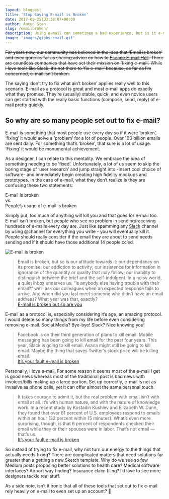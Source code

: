 ```yaml
---
layout: blogpost
title: 'Stop Saying E-mail is Broken'
date: 2017-09-25T03:38:07+00:00
author: Anton Sten
slug: /emailbroken/
description: Using e-mail can sometimes a bad experience, but is it e-mail itself or HOW we use it?
image: 'images/giphy-email.gif'
---
```


~~For years now, our community has believed in the idea that ‘Email is broken’ and even gone as far as sharing advice on how to [Escape E-mail Hell](https://medium.com/the-year-of-the-looking-glass/escaping-e-mail-hell-f55905f3862f). There are countless companies that have set their mission on ‘fixing e-mail’. While I love tools like Slack, it’s not there to ‘fix e-mail’ because, as far as I’m concerned, e-mail isn’t broken.~~

The saying ‘don’t try to fix what ain’t broken’ applies really well to this scenario. E-mail as a protocol is great and most e-mail apps do exactly what they promise. They’re (usually) stable, quick, and even novice users can get started with the really basic functions (compose, send, reply) of e-mail pretty quickly.


## So why are so many people set out to fix e-mail?

E-mail is something that most people use every day so if it were ‘broken’, ‘fixing’ it would solve a ‘problem’ for a lot of people. Over 100 billion emails are sent daily. For something that’s ‘broken’, that sure is a lot of usage. ‘Fixing’ it would be monumental achievement.

As a designer, I can relate to this mentality. We embrace the idea of something needing to be ‘fixed’.  Unfortunately, a lot of us seem to skip the boring stage of ‘user research’ and jump straight into -insert cool choice of software- and immediately begin creating high fidelity mockups and prototypes. In the case of e-mail, what they don’t realize is they are confusing these two statements:

E-mail is broken<br>
vs.<br>
People’s usage of e-mail is broken

Simply put, too much of anything will kill you and that goes for e-mail too. E-mail isn’t broken, but people who see no problem in sending/receiving hundreds of e-mails every day are. Just like spamming any [Slack](https://slack.com) channel by using @channel for everything you write - you will eventually kill it. People should really consider if the email they are about to send needs sending and if it should have those additional 14 people cc’ed.

![E-mail is broken](/images/giphy-email.gif)

>Email is broken, but so is our attitude towards it: our dependancy on its promise; our addiction to activity; our insistence for information in ignorance of the quantity or quality that may follow; our inability to distinguish between the brief and the self-indulgent. In a noisy world, a quiet inbox unnerves us. “Is anybody else having trouble with their email?” we’ll ask our colleagues when an expected response fails to arrive. And when did you last meet someone who didn’t have an email address? What year was that, exactly?<br>
[E-mail is broken but so are you](https://medium.com/@paul_a_smith/email-is-broken-but-so-are-you-bc5f24fc8a97)

E-mail as a protocol is, especially considering it’s age, an amazing protocol. I would delete so many things from my life before even considering removing e-mail. Social Media? Bye-bye! Slack? Nice knowing you!

>Facebook is on their third generation of plans to kill email. Mobile messaging has been going to kill email for the past four years. This year, Slack is going to kill email. Asana might still be going to kill email. Maybe the thing that saves Twitter’s stock price will be killing email.<br>
[It’s your fault e-mail is broken](https://techcrunch.com/2015/07/22/its-your-fault-email-is-broken/)

Personally, I love e-mail. For some reason it seems most of the e-mail I get is good news whereas most of the traditional post is bad news with invoices/bills making up a large portion. Set up correctly, e-mail is not as invasive as phone calls, yet it can offer almost the same personal touch.

>It takes courage to admit it, but the real problem with email isn’t with email at all. It’s with human nature, and with the nature of knowledge work.
In a recent study by Kostadin Kushlev and Elizabeth W. Dunn, they found that over 81 percent of U.S. employees respond to emails within an hour (32 percent within 15 minutes). What’s even more surprising, though, is that 6 percent of respondents checked their email while they or their spouses were in labor. That’s not email — that’s us.<br>
[It’s your fault e-mail is broken](https://techcrunch.com/2015/07/22/its-your-fault-email-is-broken/)

So instead of trying to fix e-mail, why not turn our energy to the things that actually needs fixing? There are complicated matters that need solutions far greater than a getting a new Sketch template. Why do we see so few Medium posts proposing better solutions to health care? Medical software interfaces? Airport way finding? Insurance claim filing? I’d love to see more designers tackle real stuff.

As a side note, isn’t it ironic that all of these tools that set out to fix e-mail rely heavily on e-mail to even set up an account? 🤔
